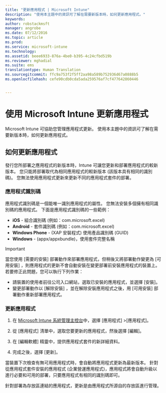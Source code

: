 ```yaml
---
title: "更新應用程式 | Microsoft Intune"
description: "使用本主題中的資訊可了解在需要新版本時，如何更新應用程式。"
keywords: 
author: robstackmsft
manager: angrobe
ms.date: 07/12/2016
ms.topic: article
ms.prod: 
ms.service: microsoft-intune
ms.technology: 
ms.assetid: beee6933-876a-4be0-b395-4c24cfbd519b
ms.reviewer: mghadial
ms.suite: ems
translationtype: Human Translation
ms.sourcegitcommit: ffc9a753f2f5ff2aa98a589b752936d67a0888b5
ms.openlocfilehash: cefe90cdb0cda5ada259576af7cf477642860446


---
```


# 使用 Microsoft Intune 更新應用程式
Microsoft Intune 可協助您管理應用程式更新。 使用本主題中的資訊可了解在需要新版本時，如何更新應用程式。

## 如何更新應用程式
發行您所部署之應用程式的新版本時，Intune 可讓您更新和部署應用程式的較新版本。 您只能將部署取代為相同應用程式的較新版本 (該版本具有相同的識別碼)。 您無法使用應用程式更新來更新不同的應用程式套件的部署。

### 應用程式識別碼
應用程式識別碼是一個能唯一識別應用程式的屬性。 您無法安裝多個擁有相同識別碼的應用程式。 下面是應用程式識別碼的一些範例：

- **iOS** - 組合識別碼 (例如：com.microsoft.excel)
- **Android** - 套件識別碼 (例如：com.microsoft.excel)
- **Windows Phone** - (XAP 安裝程式) 使用產品識別碼 (GUID)
- **Windows** - (appx/appxbundle)，使用套件完整名稱



> [!IMPORTANT]
> 當您使用 [需要的安裝]  部署動作來部署應用程式，但稍後又將部署動作變更為 [可用安裝] ，則應用程式的更新不會自動安裝在變更部署前安裝應用程式的裝置上。 若要修正此問題，您可以執行下列作業：
>
> -   請裝置的使用者前往公司入口網站，選取已安裝的應用程式，並選擇 [安裝]。
> -   變更部署動作以 [解除安裝] ，並在解除安裝應用程式之後，用 [可用安裝] 部署動作重新部署應用程式。

### 更新應用程式

1.  在 [Microsoft Intune 系統管理主控台](https://manage.microsoft.com)中，選擇 [應用程式] &gt;[應用程式]。

2.  從 [應用程式] 清單中，選取您要更新的應用程式，然後選擇 [編輯]。

3.  在 [編輯軟體]  精靈中，提供應用程式套件的新詳細資料。

4.  完成之後，選擇 [更新]。

當裝置下次檢查有無可用應用程式時，會自動將應用程式更新為最新版本。
針對從應用程式套件安裝的應用程式 (企業營運應用程式)，應用程式將會自動升級以進行必要和可用的部署，只要應用程式有相同的識別碼即可。

針對部署為存放區連結的應用程式，更新是由應用程式所源自的存放區進行管理。



<!--HONumber=Aug16_HO3-->


